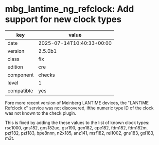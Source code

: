 [//]: # (werk v2)
# mbg_lantime_ng_refclock: Add support for new clock types

key        | value
---------- | ---
date       | 2025-07-14T10:40:33+00:00
version    | 2.5.0b1
class      | fix
edition    | cre
component  | checks
level      | 1
compatible | yes

Fore more recent version of Meinberg LANTIME devices, the "LANTIME Refclock x" service was not discovered, ifthe numeric type ID of the clock was not known to the check plugin.

This is fixed by adding the these values to the list of known clock types: rsc1000, gns182, gns182uc, gsr190, gen182, cpe182, fdm182, fdm182m, pzf182, pzf183, bpe8nnn, n2x185, anz141, msf182, rel1002, gns183, gxl183, m3t.


